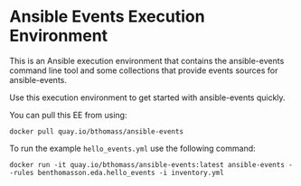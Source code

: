 

# Ansible Events Execution Environment

This is an Ansible execution environment that contains the
ansible-events command line tool and some collections that
provide events sources for ansible-events.

Use this execution environment to get started with ansible-events
quickly.

You can pull this EE from using:

    docker pull quay.io/bthomass/ansible-events


To run the example `hello_events.yml` use the following command:

	docker run -it quay.io/bthomass/ansible-events:latest ansible-events --rules benthomasson.eda.hello_events -i inventory.yml


